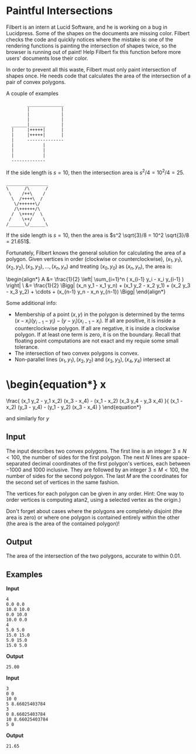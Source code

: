 # Paintful Intersections

Filbert is an intern at Lucid Software, and he is working on a bug in
Lucidpress.  Some of the shapes on the documents are missing color.  Filbert
checks the code and quickly notices where the mistake is: one of the rendering
functions is painting the intersection of shapes twice, so the browser is
running out of paint!  Help Filbert fix this function before more users'
documents lose their color.

In order to prevent all this waste, Filbert must only paint intersection of
shapes once.  He needs code that calculates the area of the intersection of a
pair of convex polygons.

A couple of examples

```
        ______________
        |            |
        |            |
        |            |
  ______|______      |
  |     |+++++|      |
  |     |+++++|      |
  |     --------------
  |           |
  |           |
  |           |
  -------------
```

If the side length is $s = 10$, then the intersection area is $s^2/4 = 10^2 / 4
= 25$.

```
________________
\      /\      /
 \    /++\    /
  \  /++++\  /
   \/++++++\/
   /\++++++/\
  /  \++++/  \
 /    \++/    \
/______\/______\
```

If the side length is $s = 10$, then the area is $s^2 \sqrt{3}/8 = 10^2
\sqrt{3}/8 = 21.651$.

Fortunately, Filbert knows the general solution for calculating the area of a
polygon.  Given vertices in order (clockwise or counterclockwise), $(x_1, y_1),
(x_2, y_2), (x_3, y_3), \ldots, (x_n, y_n)$ and treating $(x_0, y_0)$ as $(x_n,
y_n)$, the area is:

\begin{align*}
  A
   &=
    \frac{1}{2}
    \left|
     \sum_{i=1}^n
     ( x_{i-1} y_i - x_i y_{i-1} )
    \right|
  \\
   &=
    \frac{1}{2}
    \Bigg|
     (x_n y_1 - x_1 y_n)
     +
     (x_1 y_2 - x_2 y_1)
     +
     (x_2 y_3 - x_3 y_2)
     +
     \cdots
     +
     (x_{n-1} y_n - x_n y_{n-1})
    \Bigg|
\end{align*}

Some additional info:

- Membership of a point $(x, y)$ in the polygon is determined by the terms
  $(x - x_i) (y_{i-1} - y_i) - (y - y_i)(x_{i-1} - x_i)$.  If all are positive,
  it is inside a counterclockwise polygon.  If all are negative, it is inside a
  clockwise polygon.  If at least one term is zero, it is on the boundary.
  Recall that floating point computations are not exact and my requie some
  small tolerance.
- The intersection of two convex polygons is convex.
- Non-parallel lines $(x_1, y_1), (x_2, y_2)$ and $(x_3, y_3), (x_4, y_4)$
  intersect at

\begin{equation*}
 x
  =
   \frac{
    (x_1 y_2 - y_1 x_2)
    (x_3 - x_4)
    -
    (x_1 - x_2)
    (x_3 y_4 - y_3 x_4)
   }{
    (x_1 - x_2)
    (y_3 - y_4)
    -
    (y_1 - y_2)
    (x_3 - x_4)
   }
\end{equation*}

and similarly for $y$


## Input

The input describes two convex polygons.  The first line is an integer $3 \leq
N < 100$, the number of sides for the first polygon.  The next $N$ lines are
space-separated decimal coordinates of the first polygon's vertices, each
between $-1000$ and 1000 inclusive.  They are followed by an integer $3 \leq M
< 100$, the number of sides for the second polygon.  The last $M$ are the
coordinates for the second set of vertices in the same fashion.

The vertices for each polygon can be given in any order.  Hint: One way to
order vertices is computing atan2, using a selected vertex as the origin.)

Don't forget about cases where the polygons are completely disjoint (the area
is zero) or where one polygon is contained entirely within the other (the area
is the area of the contained polygon)!


## Output

The area of the intersection of the two polygons, accurate to within 0.01.


## Examples

**Input**

```
4
0.0 0.0
10.0 10.0
0.0 10.0
10.0 0.0
4
5.0 5.0
15.0 15.0
5.0 15.0
15.0 5.0
```

**Output**

```
25.00
```

**Input**

```
3
0 0
10 0
5 8.66025403784
3
0 8.66025403784
10 8.66025403784
5 0
```

**Output**

```
21.65
```


